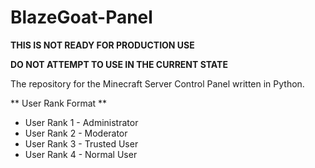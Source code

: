 # BlazeGoat-Panel

**THIS IS NOT READY FOR PRODUCTION USE**

**DO NOT ATTEMPT TO USE IN THE CURRENT STATE**

The repository for the Minecraft Server Control Panel written in Python.

** User Rank Format **
* User Rank 1 - Administrator
* User Rank 2 - Moderator
* User Rank 3 - Trusted User
* User Rank 4 - Normal User
